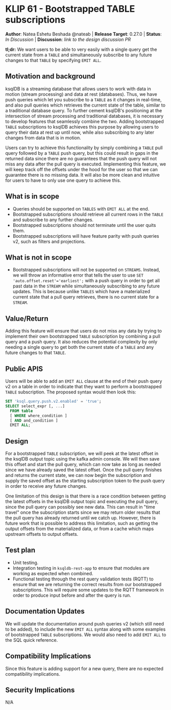 # KLIP 61 - Bootstrapped TABLE subscriptions

**Author**: Natea Eshetu Beshada @nateab |
**Release Target**: 0.27.0 |
**Status**: _In Discussion_ |
**Discussion**: _link to the design discussion PR_

**tl;dr:** We want users to be able to very easily with a single query get the current state from a `TABLE` and 
simultaneously subscribe to any future changes to that `TABLE` by specifying `EMIT ALL`.

## Motivation and background

ksqlDB is a streaming database that allows users to work with data in motion (stream processing) and data at rest (databases).
Thus, we have push queries which let you subscribe to a `TABLE` as it changes in real-time, and also pull 
queries which retrieves the current state of the table, similar to a traditional database query. To further cement ksqlDB's
positioning at the intersection of stream processing and traditional databases, it is necessary to develop features that 
seamlessly combine the two. Adding bootstrapped `TABLE` subscriptions to ksqlDB achieves this purpose by allowing users to query their 
data at rest up until now, while also subscribing to any later changes from data that is in motion. 

Users can try to achieve this functionality by simply combining a `TABLE` pull query followed by a `TABLE` push query, but this 
could result in gaps in the returned data since there are no guarantees that the push query will not miss any data after the 
pull query is executed. Implementing this feature, we will keep track off the offsets under the hood for the user so that 
we can guarantee there is no missing data. It will also be more clean and intuitive for users to have to only use one query
to achieve this.

## What is in scope

- Queries should be supported on `TABLES` with `EMIT ALL` at the end.
- Bootstrapped subscriptions should retrieve all current rows in the `TABLE` and subscribe to any further changes.
- Bootstrapped subscriptions should not terminate until the user quits them.
- Bootstrapped subscriptions will have feature parity with push queries v2, such as filters and projections.

## What is not in scope

- Bootstrapped subscriptions will not be supported on `STREAMS`. Instead, we will throw an informative error that tells the
user to use `SET 'auto.offset.reset'='earliest';` with a push query in order to get all past data in the `STREAM` while 
simultaneously subscribing to any future updates. This is because unlike `TABLES` which have a materialized current state that a pull query retrieves,
there is no current state for a `STREAM`. 

## Value/Return

Adding this feature will ensure that users do not miss any data by trying to implement their own bootstrapped `TABLE` 
subscription by combining a pull query and a push query. It also reduces the potential complexity by only needing a single
query to get both the current state of a `TABLE` and any future changes to that `TABLE`.

## Public APIS

Users will be able to add an `EMIT ALL` clause at the end of their push query v2 on a table in order to indicate that they
want to perform a bootstrapped `TABLE` subscription. The proposed syntax would then look this:

```SQL
SET 'ksql.query.push.v2.enabled' = 'true';
SELECT select_expr [, ...]                 
  FROM table
  [ WHERE where_condition ]
  [ AND and_condition ]
  EMIT ALL;
```

## Design

For a bootstrapped `TABLE` subscription, we will peek at the latest offset in the ksqlDB output topic using the kafka admin
console. We will then save this offset and start the pull query, which can now take as long as needed since we have already
saved the latest offset. Once the pull query finishes and returns the current state, we can now begin the subscription 
and supply the saved offset as the starting subscription token to the push query in order to receive any future changes.

One limitation of this design is that there is a race condition between getting the latest offsets in the ksqlDB output 
topic and executing the pull query, since the pull query can possibly see new data. This can result in "time travel" 
once the subscription starts since we may return older results that the pull query has already returned until we catch up.
However, there is future work that is possible to address this limitation, such as getting the output offsets from the 
materialized data, or from a cache which maps upstream offsets to output offsets.

## Test plan

- Unit testing.
- Integration testing in `ksqldb-rest-app` to ensure that modules are working as expected when combined.
- Functional testing through the rest query validation tests (RQTT) to ensure that we are returning the correct results 
from our bootstrapped subscriptions. This will require some updates to the RQTT framework in order to produce input before
and after the query is run. 

## Documentation Updates

We will update the documentation around push queries v2 (which still need to be added), to include the new `EMIT ALL` syntax
along with some examples of bootstrapped `TABLE` subscriptions. We would also need to add `EMIT ALL` to the SQL quick reference. 

## Compatibility Implications

Since this feature is adding support for a new query, there are no expected compatibility implications.

## Security Implications

N/A
